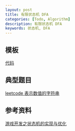 ```yaml
---
layout: post
title: 有限状态机 DFA
categories: [Todo, Algorithm]
description: 有限状态机 DFA
keywords: 状态机, DFA
---
```



## 模板
[代码]()


## 典型题目
[leetcode 表示数值的字符串](https://leetcode-cn.com/problems/biao-shi-shu-zhi-de-zi-fu-chuan-lcof/)


## 参考资料
[游戏开发之状态机的实现与优化](https://chenyuxiaodhr.github.io/zh-CN/Game-Development/Finite-State-Machine-in-Game-Development/)

